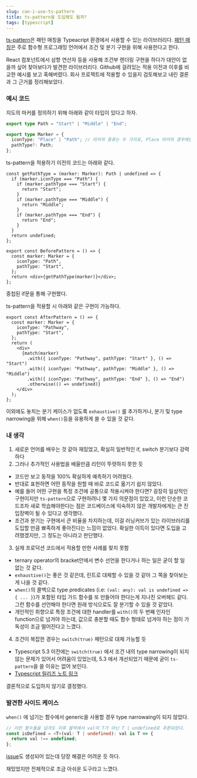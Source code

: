 ```yaml
---
slug: can-i-use-ts-pattern
title: ts-pattern을 도입해도 될까?
tags: [typescript]
---
```


[ts-pattern](https://github.com/gvergnaud/ts-pattern)은 패턴 매칭을 Typeacript 환경에서 사용할 수 있는 라이브러리다.
[패턴 매칭](https://en.wikipedia.org/wiki/Pattern_matching)은 주로 함수형 프로그래밍 언어에서 조건 및 분기 구현을 위해 사용한다고 한다.

React 컴포넌트에서 삼항 연산자 등을 사용해 조건부 렌더링 구현을 하다가 대안이 없을까 싶어 찾아보다가 발견한 라이브러리다. Github에 걸려있는 적용 이전과 이후를 비교한 예시를 보고 혹해버렸다. 회사 프로젝트에 적용할 수 있을지 검토해보고 내린 결론과 그 근거를 정리해보았다.

### 예시 코드

지도의 마커를 정의하기 위해 아래와 같이 타입이 있다고 하자.

```ts
export type Path = "Start" | "Middle" | "End";

export type Marker = {
  iconType: "Place" | "Path"; // 마커의 종류는 두 가지로, Place 마커의 경우에는 pathType을 가지지 않는다.
  pathType?: Path;
};
```

ts-pattern을 적용하기 이전의 코드는 아래와 같다.

```tsx
const getPathType = (marker: Marker): Path | undefined => {
  if (marker.iconType === "Path") {
    if (marker.pathType === "Start") {
      return "Start";
    }
    if (marker.pathType === "Middle") {
      return "Middle";
    }
    if (marker.pathType === "End") {
      return "End";
    }
  }
  return undefined;
};

export const BeforePattern = () => {
  const marker: Marker = {
    iconType: "Path",
    pathType: "Start",
  };
  return <div>{getPathType(marker)}</div>;
};
```

중첩된 if문을 통해 구현했다.

ts-pattern을 적용할 시 아래와 같은 구현이 가능하다.

```tsx
export const AfterPattern = () => {
  const marker: Marker = {
    iconType: "Pathway",
    pathType: "Start",
  };
  return (
    <div>
      {match(marker)
        .with({ iconType: "Pathway", pathType: "Start" }, () => "Start")
        .with({ iconType: "Pathway", pathType: "Middle" }, () => "Middle")
        .with({ iconType: "Pathway", pathType: "End" }, () => "End")
        .otherwise(() => undefined)}
    </div>
  );
};
```

이외에도 놓치는 분기 케이스가 없도록 `exhaustive()` 를 추가하거나, 분기 및 type narrowing을 위해 `when()`등을 유용하게 쓸 수 있을 것 같다.

### 내 생각

1.  새로운 언어를 배우는 것 같아 재밌었고, 확실히 일반적인 if, switch 분기보다 강력하다
2.  그러나 추가적인 사용법을 배울만큼 리턴이 뚜렷하지 못한 듯

- 코드만 보고 동작을 100% 확실하게 예측하기 어려웠다.
- 반대로 표현하면 어떤 동작을 원할 때 바로 코드로 옮기기 쉽지 않았다.
- 예를 들어 어떤 구현을 특정 조건에 공통으로 적용시켜야 한다면? 굉장히 일상적인 구현이지만 `ts-pattern`으로 구현하려니 몇 가지 의문점이 있었고, 이런 단순한 코드조차 새로 학습해야한다는 점은 코드베이스에 익숙하지 않은 개발자에게는 큰 진입장벽이 될 수 있다고 생각했다.
- 조건과 분기는 구현에서 큰 비율을 차지하는데, 이걸 러닝커브가 있는 라이브러리를 도입할 만큼 뾰족하게 좋아진다는 느낌이 없었다. 확실한 이득이 있다면 도입을 고려했겠지만, 그 정도는 아니라고 판단했다.

3. 실제 프로덕션 코드에서 적용할 만한 사례를 찾지 못함

- ternary operator의 bracket안에서 변수 선언을 한다거나 하는 일은 굳이 할 일 없는 것 같다.
- `exhaustive()`는 좋은 것 같은데, 린트로 대체할 수 있을 것 같아 그 쪽을 찾아보는게 나을 것 같다.
- `when()`의 콜백으로 type predicates (i.e: `(val: any): val is undefined => { ... }`)가 포함된 타입 가드 함수를 또 만들어야 한다는게 지나친 오버헤드 같다. 그런 함수를 선언해야 한다면 원래 방식으로도 잘 분기할 수 있을 것 같았다.
- 개인적인 취향으로 특정 조건에 대한 handler를 `with()`의 두 번째 인자인 function으로 넘겨야 하는데, 값으로 충분할 때도 함수 형태로 넘겨야 하는 점이 가독성이 조금 떨어진다고 느꼈다.

4. 조건이 복잡한 경우는 `switch(true)` 패턴으로 대체 가능할 듯

- Typescript 5.3 이전에는 `switch(true)` 에서 조건 내의 type narrowing이 되지 않는 문제가 있어서 어려움이 있었는데, 5.3 에서 개선되었기 때문에 굳이 `ts-pattern`을 쓸 이유는 없어 보인다.
- [Typescript 릴리즈 노트 링크](https://www.typescriptlang.org/play?#code/MYewdgzgLgBAlhAqmAJgUwGZzGlMC8MAFAIYBcMJYAngJQUnwQwCuqm2uBAfJQfoTbosOFACgxUagAc0MAPIAjAFYEYAbzExtMYCQBOKAPwUAwgbwAfVuxG4xAXwnYoafRhLA55wxq07FKgBrExhofWwAcxhHCTFQSFgMNmA1IhAVCiVlWh4-HTCAdzgoYAALIih9FjRczQKCvQg5AEIEZGFOFHSVADo9Q3p8hpGE6BgMEBA1DOV+i38RxvAIEAAbNF61kEieuYGUWgBuRaXtRX00EiCTs6cz06cHIA)

결론적으로 도입하지 않기로 결정했다.

### 발견한 사이드 케이스

`when()` 에 넘기는 함수에서 generic을 사용할 경우 type narrowaing이 되지 않았다.

```ts
// 이런 함수들을 넘겨도 이후 블럭에서 val이 T가 아닌 T | undefined로 추론되었다.
const isDefined = <T>(val: T | undefined): val is T => {
  return val !== undefined;
};
```

[issue](https://github.com/gvergnaud/ts-pattern/issues/64)도 생성되어 있는데 당장 해결은 어려운 듯 하다.

재밌었지만 전체적으로 조금 아쉬운 도구라고 느꼈다.
